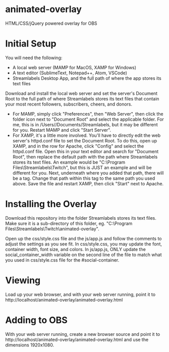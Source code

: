 # animated-overlay
HTML/CSS/jQuery powered overlay for OBS

# Initial Setup
You will need the following:
- A local web server (MAMP for MacOS, XAMP for Windows)
- A text editor (SublimeText, Notepad++, Atom, VSCode)
- Streamlabels Desktop App, and the full path of where the app stores its text files

Download and install the local web server and set the server's Document Root to the full path of where Streamlabels stores its text files that contain your most recent followers, subscribers, cheers, and donors.

- For MAMP, simply click "Preferences", then "Web Server", then click the folder icon next to "Document Root" and select the applicable folder. For me, this is in /Users/<my username>/Documents/Streamlabels, but it may be different for you. Restart MAMP and click "Start Server".
- For XAMP, it's a little more involved. You'll have to directly edit the web server's httpd.conf file to set the Document Root. To do this, open up XAMP, and in the row for Apache, click "Config" and select the httpd.conf file. Open this in your text editor and search for "Document Root", then replace the default path with the path where Streamlabels stores its text files. An example would be "C:\Program Files\Streamlabels\Twitch", but this is JUST an example and will be different for you. Next, underneath where you added that path, there will be a <DocumentRoot> tag. Change that path within this tag to the same path you used above. Save the file and restart XAMP, then click "Start" next to Apache.
  
# Installing the Overlay
Download this repository into the folder Streamlabels stores its text files. Make sure it is a sub-directory of this folder, eg. "C:\Program Files\Streamlabels\Twitch\animated-overlay\".

Open up the css/style.css file and the js/app.js and follow the comments to adjust the settings as you see fit. In css/style.css, you may update the font, container width, font size, and colors. In js/app.js, ONLY update the social_container_width variable on the second line of the file to match what you used in css/style.css file for the #social-container.

# Viewing
Load up your web browser, and with your web server running, point it to http://localhost/animated-overlay/animated-overlay.html

# Adding to OBS
With your web server running, create a new browser source and point it to http://localhost/animated-overlay/animated-overlay.html and use the dimensions 1920x1080.
